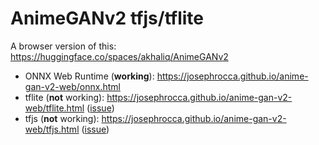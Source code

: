 # AnimeGANv2 tfjs/tflite

A browser version of this: https://huggingface.co/spaces/akhaliq/AnimeGANv2

* ONNX Web Runtime (**working**): https://josephrocca.github.io/anime-gan-v2-web/onnx.html
* tflite (**not** working): https://josephrocca.github.io/anime-gan-v2-web/tflite.html ([issue](https://github.com/tensorflow/tfjs/issues/5832))
* tfjs (**not** working): https://josephrocca.github.io/anime-gan-v2-web/tfjs.html ([issue](https://github.com/tensorflow/tfjs/issues/5832))

